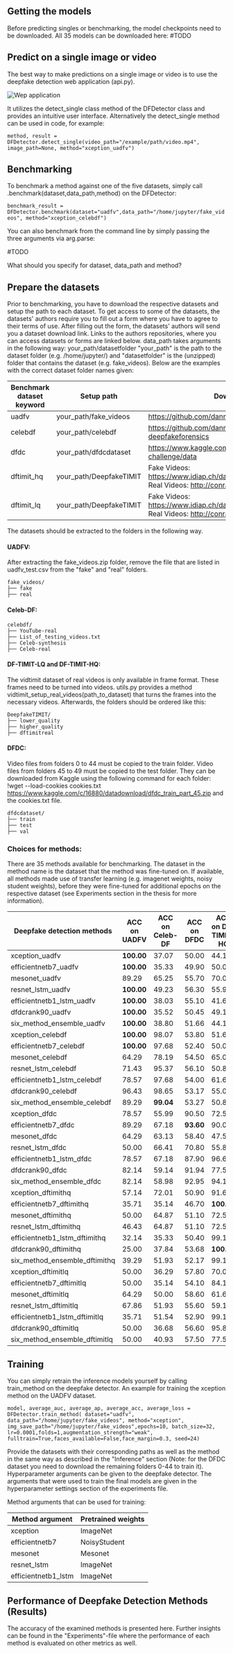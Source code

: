 [//]: # (Image References)
[webapp]: https://github.com/CatoGit/Comparing-the-Performance-of-Deepfake-Detection-Methods-on-Benchmark-Datasets/blob/master/webapp.PNG "webapp"

## Getting the models

Before predicting singles or benchmarking, the model checkpoints need to be downloaded. All 35 models can be downloaded here: #TODO

## Predict on a single image or video

The best way to make predictions on a single image or video is to use the deepfake detection web application (api.py). 

![Wep application][webapp]

It utilizes the detect_single class method of the DFDetector class and provides an intuitive user interface. Alternatively the detect_single method can be used in code, for example:

```method, result = DFDetector.detect_single(video_path="/example/path/video.mp4", image_path=None, method="xception_uadfv")```

## Benchmarking

To benchmark a method against one of the five datasets, simply call .benchmark(dataset,data_path,method) on the DFDetector:

```benchmark_result = DFDetector.benchmark(dataset="uadfv",data_path="/home/jupyter/fake_videos", method="xception_celebdf")```

You can also benchmark from the command line by simply passing the three arguments via arg.parse:

#TODO

What should you specify for dataset, data_path and method?

## Prepare the datasets

Prior to benchmarking, you have to download the respective datasets and setup the path to each dataset. To get access to some of the datasets, the datasets' authors require you to fill out a form where you have to agree to their terms of use. After filling out the form, the datasets' authors will send you a dataset download link. Links to the authors repositories, where you can access datasets or forms are linked below.
data_path takes arguments in the following way: your_path/datasetfolder
"your_path" is the path to the dataset folder (e.g. /home/jupyter/) and "datasetfolder" is the (unzipped) folder that contains the dataset (e.g. fake_videos). Below are the examples with the correct dataset folder names given:


| Benchmark dataset keyword| Setup path | Download from |
| ------------- | ------------- | ------------- |
| uadfv  | your_path/fake_videos   | https://github.com/danmohaha/WIFS2018_In_Ictu_Oculi |
| celebdf  | your_path/celebdf  |https://github.com/danmohaha/celeb-deepfakeforensics|
| dfdc  | your_path/dfdcdataset   |https://www.kaggle.com/c/deepfake-detection-challenge/data|
| dftimit_hq | your_path/DeepfakeTIMIT  |Fake Videos: https://www.idiap.ch/dataset/deepfaketimit <br/> Real Videos: http://conradsanderson.id.au/vidtimit/|
| dftimit_lq  | your_path/DeepfakeTIMIT  |Fake Videos: https://www.idiap.ch/dataset/deepfaketimit <br/> Real Videos: http://conradsanderson.id.au/vidtimit/|

The datasets should be extracted to the folders in the following way.

#### UADFV:
After extracting the fake_videos.zip folder, remove the file that are listed in uadfv_test.csv from the "fake" and "real" folders.
```
fake_videos/
├── fake
├── real

```
#### Celeb-DF:
```
celebdf/
├── YouTube-real
├── List_of_testing_videos.txt
├── Celeb-synthesis
├── Celeb-real
```
#### DF-TIMIT-LQ and DF-TIMIT-HQ:
The vidtimit dataset of real videos is only available in frame format. These frames need to be turned into videos. utils.py provides a method vidtimit_setup_real_videos(path_to_dataset) that turns the frames into the necessary videos. Afterwards, the folders should be ordered like this:
```
DeepfakeTIMIT/
├── lower_quality
├── higher_quality
├── dftimitreal
```
#### DFDC:
Video files from folders 0 to 44 must be copied to the train folder. Video files from folders 45 to 49 must be copied to the test folder. They can be downloaded from Kaggle using the following command for each folder: !wget --load-cookies cookies.txt https://www.kaggle.com/c/16880/datadownload/dfdc_train_part_45.zip and the cookies.txt file.
```
dfdcdataset/
├── train
├── test
├── val
```


### Choices for methods:

There are 35 methods available for benchmarking. The dataset in the method name is the dataset that the method was fine-tuned on. 
If available, all methods made use of transfer learning (e.g. imagenet weights, noisy student weights), before they were fine-tuned for additional epochs on the respective dataset (see Experiments section in the thesis for more information).

| Deepfake detection methods | ACC on UADFV | ACC on Celeb-DF | ACC on DFDC| ACC on DF-TIMIT-HQ | ACC on DF-TIMIT-LQ|
| ------------- | ------------- | ------------- |------------- |------------- | ------------- |
| xception_uadfv | **100.00** | 37.07 | 50.00 |  44.17 | 45.83 | 
| efficientnetb7_uadfv | **100.00** | 35.33 | 49.90 |  50.00 | 50.00 |
| mesonet_uadfv | 89.29 | 65.25 | 55.70 |  70.00 | 77.50 |
| resnet_lstm_uadfv | **100.00**  | 49.23 | 56.30 |  55.92 | 61.67 | 
| efficientnetb1_lstm_uadfv | **100.00** | 38.03 | 55.10 |  41.67 | 51.67 |
| dfdcrank90_uadfv | **100.00** | 35.52 | 50.45 | 49.17 | 47.50 |
| six_method_ensemble_uadfv | **100.00** | 38.80 | 51.66 |  44.17 | 56.67 |
| xception_celebdf | **100.00** | 98.07 | 53.80 |  51.67 | 83.33 |  
| efficientnetb7_celebdf | **100.00** | 97.68 | 52.40 | 50.00 | 60.00 |
| mesonet_celebdf | 64.29 | 78.19 | 54.50 | 65.00 | 87.50 |
| resnet_lstm_celebdf | 71.43 | 95.37 | 56.10 | 50.83 | 70.00 |
| efficientnetb1_lstm_celebdf | 78.57 | 97.68 | 54.00 | 61.67 | 80.00 | 
| dfdcrank90_celebdf | 96.43 | 98.65 | 53.17 | 55.00 |  83.33 |
| six_method_ensemble_celebdf | 89.29 | **99.04** |  53.27 | 50.83 | 80.83 |
| xception_dfdc | 78.57 | 55.99 | 90.50 |  72.50 | 95.00 |  
| efficientnetb7_dfdc | 89.29 | 67.18 | **93.60** | 90.00 |  99.17 |
| mesonet_dfdc |64.29 | 63.13 | 58.40 | 47.50 | 48.33 |  
| resnet_lstm_dfdc | 50.00 | 66.41 | 70.80 | 55.83 |  55.83 |
| efficientnetb1_lstm_dfdc | 78.57 | 67.18 | 87.90 | 96.68 |  99.17 |
| dfdcrank90_dfdc| 82.14 | 59.14 | 91.94 | 77.50 |  **100.00** |
|six_method_ensemble_dfdc | 82.14 | 58.98 | 92.95 | 94.17 |  **100.00** |
| xception_dftimithq| 57.14 | 72.01 | 50.90 |  91.67 | 96.67 | 
| efficientnetb7_dftimithq| 35.71 | 35.14 | 46.70 | **100.00** | **100.00** |
| mesonet_dftimithq | 50.00 | 64.87 | 51.10 | 72.50 | 89.17 |
| resnet_lstm_dftimithq | 46.43 | 64.87 | 51.10 | 72.50 | 45.00
| efficientnetb1_lstm_dftimithq | 32.14 | 35.33 | 50.40 | 99.17 |  99.17
| dfdcrank90_dftimithq | 25.00 | 37.84 | 53.68 | **100.00** | **100.00** |
| six_method_ensemble_dftimithq| 39.29 | 51.93 | 52.17 | 99.17 | 99.17 |
| xception_dftimitlq| 50.00 | 36.29 | 57.80 | 70.00 | **100.00** |   
| efficientnetb7_dftimitlq| 50.00 | 35.14 | 54.10 | 84.17 | **100.00**  | 
| mesonet_dftimitlq | 64.29 | 50.00 | 58.60 | 61.67 |  97.50 |
| resnet_lstm_dftimitlq | 67.86 | 51.93 | 55.60 | 59.17 | 94.17 |
| efficientnetb1_lstm_dftimitlq | 35.71 | 51.54 | 52.90 | 99.17 |  99.17 |
| dfdcrank90_dftimitlq | 50.00 | 36.68 | 56.60 | 95.83 | **100.00** |
| six_method_ensemble_dftimitlq| 50.00 | 40.93 | 57.50 | 77.50 |  **100.00** |  

## Training

You can simply retrain the inference models yourself by calling train_method on the deepfake detector. An example for training the xception method on the UADFV dataset.

`model, average_auc, average_ap, average_acc, average_loss = DFDetector.train_method(
                dataset="uadfv", data_path="/home/jupyter/fake_videos", method="xception",
                img_save_path="/home/jupyter/fake_videos",epochs=10, batch_size=32, lr=0.0001,folds=1,augmentation_strength="weak", fulltrain=True,faces_available=False,face_margin=0.3, seed=24)` 

Provide the datasets with their corresponding paths as well as the method in the same way as described in the "Inference" section (Note: for the DFDC dataset you need to download the remaining folders 0-44 to train it).  
Hyperparameter arguments can be given to the deepfake detector. The arguments that were used to train the final models are given in the hyperparameter settings section of the experiments file.
                  
Method arguments that can be used for training:

| Method argument | Pretrained weights | 
| ------------- | ------------- | 
|xception| ImageNet|
|efficientnetb7| NoisyStudent|
|mesonet|Mesonet|
|resnet_lstm| ImageNet|
|efficientnetb1_lstm| ImageNet|

## Performance of Deepfake Detection Methods (Results)

The accuracy of the examined methods is presented here. Further insights can be found in the "Experiments"-file where the performance of each method is evaluated on other metrics as well.


